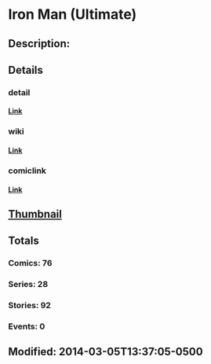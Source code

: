 # Iron Man (Ultimate)
## Description: 
## Details
### detail
#### [Link](http://marvel.com/characters/29/iron_man?utm_campaign=apiRef&utm_source=d8455188da2836f893171a8a63981172)
### wiki
#### [Link](http://marvel.com/universe/Iron_Man_%28Ultimate%29?utm_campaign=apiRef&utm_source=d8455188da2836f893171a8a63981172)
### comiclink
#### [Link](http://marvel.com/comics/characters/1010935/iron_man_ultimate?utm_campaign=apiRef&utm_source=d8455188da2836f893171a8a63981172)
## [Thumbnail](http://i.annihil.us/u/prod/marvel/i/mg/1/90/53176e7785d95.jpg)
## Totals
### Comics: 76
### Series: 28
### Stories: 92
### Events: 0
## Modified: 2014-03-05T13:37:05-0500